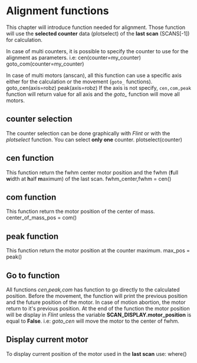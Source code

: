 # Alignment functions

This chapter will introduce function needed for alignment. Those
function will use the **selected counter** data (plotselect) of the
**last scan** (SCANS[-1]) for calculation.

In case of multi counters, it is possible to specify the counter to use
for the alignment as parameters. i.e:
    cen(counter=my_counter)
    goto_com(counter=my_counter)


In case of multi motors (anscan), all this function can use a specific
axis either for the calculation or the movement (`goto_` functions). 
   goto_cen(axis=robz)
   peak(axis=robz)
If the axis is not specify, `cen,com,peak` function will return value
for all axis and the *goto_* function will move all motors.

## counter selection

The counter selection can be done graphically with *Flint* or with the
*plotselect* function. You can select **only one** counter.
    plotselect(counter)

## cen function

This function return the fwhm center motor position and the fwhm
(**f**ull **w**idth at **h**alf **m**aximum) of the last scan.
    fwhm_center,fwhm = cen()

## com function

This function return the motor position of the center of mass.
    center_of_mass_pos = com()

## peak function

This function return the motor position at the counter maximum.
    max_pos = peak()

## Go to function

All functions *cen,peak,com* has function to go directly to the
calculated position. Before the movement, the function will print the
previous position and the future position of the motor. In case of
motion abortion, the motor return to it's previous position.  At the
end of the function the motor position will be display in *Flint*
unless the variable **SCAN_DISPLAY.motor_position** is equal to
**False**.
i.e: *goto_cen* will move the motor to the center of fwhm.

## Display current motor

To display current position of the motor used in the **last scan** use:
    where()

